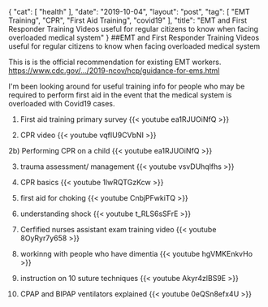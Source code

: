{
   "cat": [
      "health"
   ],
   "date": "2019-10-04",
   "layout": "post",
   "tag": [
      "EMT Training",
      "CPR",
      "First Aid Training",
      "covid19"
   ],
   "title": "EMT and First Responder Training Videos useful for regular citizens to know when facing overloaded medical system"
}
##EMT and First Responder Training Videos useful for regular citizens to know when facing overloaded medical system


This is is the official recommendation for existing EMT workers. 
https://www.cdc.gov/.../2019-ncov/hcp/guidance-for-ems.html 

I'm been looking around for useful training info for people who may be required to perform first aid in the 
event that the medical system is overloaded with Covid19 cases.

1) First aid training primary survey
{{< youtube ea1RJUOiNfQ >}}

2) CPR video 
{{< youtube vqfIU9CVbNI >}}

2b) 
Performing CPR on a child 
{{< youtube ea1RJUOiNfQ >}}

3) trauma assessment/ management
{{< youtube vsvDUhqlfhs >}}

4) CPR basics
{{< youtube 1lwRQTGzKcw >}}

5) first aid for choking
{{< youtube CnbjPFwkiTQ >}}

6) understanding shock
{{< youtube t_RLS6sSFrE >}}

7) Cerfified nurses assistant exam training video
{{< youtube 8OyRyr7y658 >}}

8) workinng with people who have dimentia
{{< youtube hgVMKEnkvHo >}}

9) instruction on 10 suture techniques
{{< youtube Akyr4zlBS9E >}}

10) CPAP and BIPAP ventilators explained
{{< youtube 0eQSn8efx4U >}}
